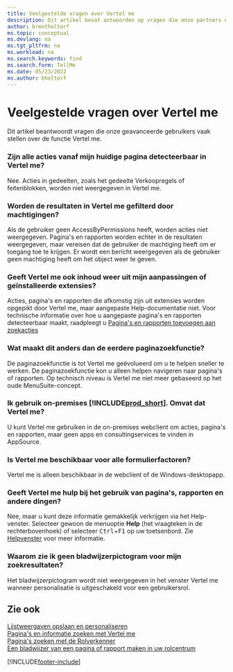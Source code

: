```yaml
---
title: Veelgestelde vragen over Vertel me
description: Dit artikel bevat antwoorden op vragen die onze partners en klanten vaak hebben over de functie Vertel me.
author: brentholtorf
ms.topic: conceptual
ms.devlang: na
ms.tgt_pltfrm: na
ms.workload: na
ms.search.keywords: find
ms.search.form: TellMe
ms.date: 05/23/2022
ms.author: bholtorf
---
```

# <a name="tell-me-faq" />Veelgestelde vragen over Vertel me
Dit artikel beantwoordt vragen die onze geavanceerde gebruikers vaak stellen over de functie Vertel me.

### <a name="are-all-actions-from-my-current-page-discoverable-in-tell-me" />Zijn alle acties vanaf mijn huidige pagina detecteerbaar in Vertel me?

Nee. Acties in gedeelten, zoals het gedeelte Verkoopregels of feitenblokken, worden niet weergegeven in Vertel me.

### <a name="are-the-results-in-tell-me-filtered-by-permissions" />Worden de resultaten in Vertel me gefilterd door machtigingen?

Als de gebruiker geen AccessByPermissions heeft, worden acties niet weergegeven. Pagina's en rapporten worden echter in de resultaten weergegeven, maar vereisen dat de gebruiker de machtiging heeft om er toegang toe te krijgen. Er wordt een bericht weergegeven als de gebruiker geen machtiging heeft om het object weer te geven.

### <a name="does-tell-me-display-content-from-my-customizations-or-installed-third-party-extensions" />Geeft Vertel me ook inhoud weer uit mijn aanpassingen of geïnstalleerde extensies?

Acties, pagina's en rapporten die afkomstig zijn uit extensies worden opgepikt door Vertel me, maar aangepaste Help-documentatie niet. Voor technische informatie over hoe u aangepaste pagina's en rapporten detecteerbaar maakt, raadpleegt u [Pagina's en rapporten toevoegen aan zoekacties](/dynamics365/business-central/dev-itpro/developer/devenv-al-menusuite-functionality)

### <a name="what-makes-this-different-from-what-was-previously-known-as-page-search" />Wat maakt dit anders dan de eerdere paginazoekfunctie?

De paginazoekfunctie is tot Vertel me geëvolueerd om u te helpen sneller te werken. De paginazoekfunctie kon u alleen helpen navigeren naar pagina's of rapporten. Op technisch niveau is Vertel me niet meer gebaseerd op het oude MenuSuite-concept.

### <a name="i-use-on-premises--does-that-include-tell-me" />Ik gebruik on-premises [!INCLUDE[prod_short](includes/prod_short.md)]. Omvat dat Vertel me?

U kunt Vertel me gebruiken in de on-premises webclient om acties, pagina's en rapporten, maar geen apps en consultingservices te vinden in AppSource.

### <a name="is-tell-me-available-for-all-form-factors" />Is Vertel me beschikbaar voor alle formulierfactoren?

Vertel me is alleen beschikbaar in de webclient of de Windows-desktopapp.

<!-- removed in v20 because of Help pane
### <a name="are-the-documentation-results-available-in-any-language" />Are the documentation results available in any language?
The help articles display in the language you have specified in **My Settings**, if help is available in that language.
-->

### <a name="does-tell-me-give-me-help-on-how-to-use-pages-reports-and-other-things" />Geeft Vertel me hulp bij het gebruik van pagina's, rapporten en andere dingen?

Nee, maar u kunt deze informatie gemakkelijk verkrijgen via het Help-venster. Selecteer gewoon de menuoptie **Help** (het vraagteken in de rechterbovenhoek) of selecteer <kbd>Ctrl</kbd>+<kbd>F1</kbd> op uw toetsenbord. Zie [Helpvenster](product-help-and-support.md#help-pane) voor meer informatie.

### <a name="why-dont-i-see-a-bookmark-icon-for-my-search-results" />Waarom zie ik geen bladwijzerpictogram voor mijn zoekresultaten?

Het bladwijzerpictogram wordt niet weergegeven in het venster Vertel me wanneer personalisatie is uitgeschakeld voor een gebruikersrol.


## <a name="see-also" />Zie ook
[Lijstweergaven opslaan en personaliseren](ui-views.md)  
[Pagina's en informatie zoeken met Vertel me](ui-search.md)  
[Pagina's zoeken met de Rolverkenner](ui-role-explorer.md)  
[Een bladwijzer van een pagina of rapport maken in uw rolcentrum](ui-bookmarks.md)


[!INCLUDE[footer-include](includes/footer-banner.md)]
